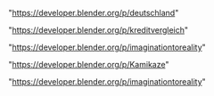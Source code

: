 "https://developer.blender.org/p/deutschland"

"https://developer.blender.org/p/kreditvergleich"

"https://developer.blender.org/p/imaginationtoreality"

"https://developer.blender.org/p/Kamikaze"

 
"https://developer.blender.org/p/imaginationtoreality"


 
